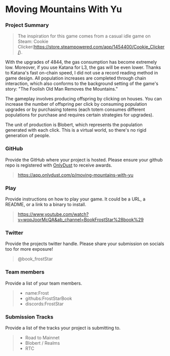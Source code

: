# Moving Mountains With Yu

### Project Summary
> The inspiration for this game comes from a casual idle game on Steam: Cookie Clicker(https://store.steampowered.com/app/1454400/Cookie_Clicker/).

With the upgrades of 4844, the gas consumption has become extremely low. Moreover, if you use Katana for L3, the gas will be even lower. Thanks to Katana's fast on-chain speed, I did not use a record reading method in game design. All population increases are completed through chain interaction, which also conforms to the background setting of the game's story: "The Foolish Old Man Removes the Mountains."

The gameplay involves producing offspring by clicking on houses. You can increase the number of offspring per click by consuming population upgrades or by purchasing totems (each totem consumes different populations for purchase and requires certain strategies for upgrades).

The unit of production is Blobert, which represents the population generated with each click. This is a virtual world, so there's no rigid generation of people.

### GitHub
Provide the GitHub where your project is hosted. Please ensure your github repo is registered with [OnlyDust](https://app.onlydust.com/p/create) to receive awards.
> https://app.onlydust.com/p/moving-mountains-with-yu

### Play
Provide instructions on how to play your game. It could be a URL, a README, or a link to a binary to install.
> https://www.youtube.com/watch?v=wopJoorMcQA&ab_channel=BookFrostStar%28book%29

### Twitter
Provide the projects twitter handle. Please share your submission on socials too for more exposure!
> @book_frostStar

### Team members
Provide a list of your team members.
> - name:Frost
> - githubs:FrostStarBook
> - discords:FrostStar

### Submission Tracks
Provide a list of the tracks your project is submitting to.
> - Road to Mainnet 
> - Blobert / Realms 
> - RTC
